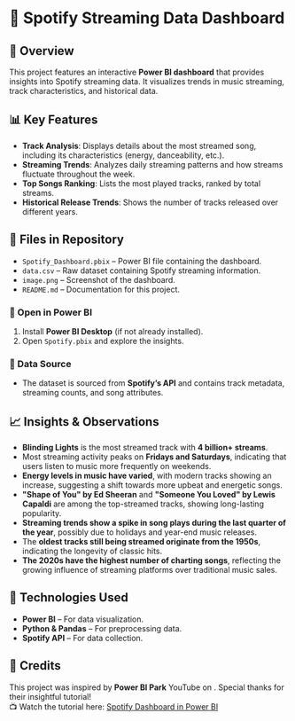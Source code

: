# 🎵 Spotify Streaming Data Dashboard

## 📌 Overview
This project features an interactive **Power BI dashboard** that provides insights into Spotify streaming data. It visualizes trends in music streaming, track characteristics, and historical data.


## 📊 Key Features
- **Track Analysis**: Displays details about the most streamed song, including its characteristics (energy, danceability, etc.).
- **Streaming Trends**: Analyzes daily streaming patterns and how streams fluctuate throughout the week.
- **Top Songs Ranking**: Lists the most played tracks, ranked by total streams.
- **Historical Release Trends**: Shows the number of tracks released over different years.

## 📂 Files in Repository
- `Spotify_Dashboard.pbix` – Power BI file containing the dashboard.
- `data.csv` – Raw dataset containing Spotify streaming information.
- `image.png` – Screenshot of the dashboard.
- `README.md` – Documentation for this project.

### 🔹 Open in Power BI  
1. Install **Power BI Desktop** (if not already installed).  
2. Open `Spotify.pbix` and explore the insights.  

### 🔹 Data Source  
- The dataset is sourced from **Spotify’s API** and contains track metadata, streaming counts, and song attributes.  

## 📈 Insights & Observations  
- **Blinding Lights** is the most streamed track with **4 billion+ streams**.  
- Most streaming activity peaks on **Fridays and Saturdays**, indicating that users listen to music more frequently on weekends.  
- **Energy levels in music have varied**, with modern tracks showing an increase, suggesting a shift towards more upbeat and energetic songs.  
- **"Shape of You" by Ed Sheeran** and **"Someone You Loved" by Lewis Capaldi** are among the top-streamed tracks, showing long-lasting popularity.  
- **Streaming trends show a spike in song plays during the last quarter of the year**, possibly due to holidays and year-end music releases.  
- The **oldest tracks still being streamed originate from the 1950s**, indicating the longevity of classic hits.  
- **The 2020s have the highest number of charting songs**, reflecting the growing influence of streaming platforms over traditional music sales.  


## 🔧 Technologies Used  
- **Power BI** – For data visualization.  
- **Python & Pandas** – For preprocessing data.  
- **Spotify API** – For data collection.  

## 🎥 Credits  
This project was inspired by **Power BI Park** YouTube on . Special thanks for their insightful tutorial!  
📺 Watch the tutorial here: [Spotify Dashboard in Power BI](https://youtu.be/ZSrVOyKAC4Y?si=uyVA3znksNRFbwWn)  

